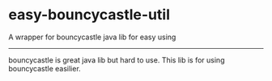 # easy-bouncycastle-util
A wrapper for bouncycastle java lib for easy using

-------------------------------------------------------
bouncycastle is great java lib but hard to use. This lib is for using bouncycastle easilier.
